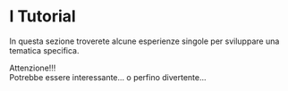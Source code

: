 # I Tutorial

In questa sezione troverete alcune esperienze singole per sviluppare una tematica specifica.

Attenzione!!!<br>
Potrebbe essere interessante... o perfino divertente...

<br>
<br>
<br>

